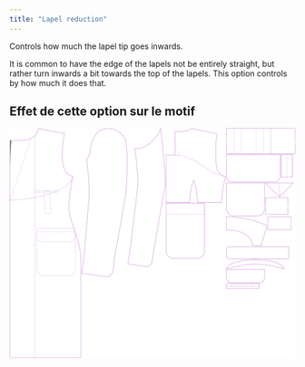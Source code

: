 ```yaml
---
title: "Lapel reduction"
---
```


Controls how much the lapel tip goes inwards.

It is common to have the edge of the lapels not be entirely straight, but rather turn inwards a bit towards the top of the lapels. This option controls by how much it does that.

## Effet de cette option sur le motif

![Cette image montre l'effet de cette option en superposant plusieurs variantes qui ont une valeur différente pour cette option](carlton_lapelreduction_sample.svg "Effet de cette option sur le modèle")
